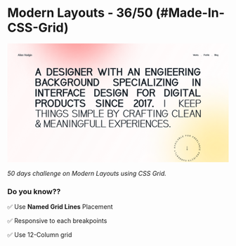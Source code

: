 # Modern Layouts - 36/50 (#Made-In-CSS-Grid)

![Screenshot](/assets/screenshot/layout-38-screenshot.png)

_50 days challenge on Modern Layouts using CSS Grid._

### Do you know??

✅ Use **Named Grid Lines** Placement

✅ Responsive to each breakpoints

✅ Use 12-Column grid
